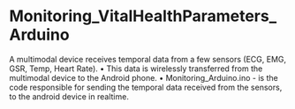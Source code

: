 # Monitoring_VitalHealthParameters_Arduino
A multimodal device receives temporal data from a few sensors (ECG, EMG, GSR, Temp, Heart Rate). • This data is wirelessly transferred from the multimodal device to the Android phone.
• Monitoring_Arduino.ino - is the code responsible for sending the temporal data received from the sensors, to the android device in realtime.
